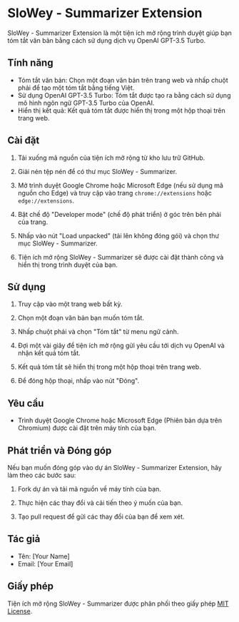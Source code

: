 # SloWey - Summarizer Extension

SloWey - Summarizer Extension là một tiện ích mở rộng trình duyệt giúp bạn tóm tắt văn bản bằng cách sử dụng dịch vụ OpenAI GPT-3.5 Turbo.

## Tính năng

- Tóm tắt văn bản: Chọn một đoạn văn bản trên trang web và nhấp chuột phải để tạo một tóm tắt bằng tiếng Việt.
- Sử dụng OpenAI GPT-3.5 Turbo: Tóm tắt được tạo ra bằng cách sử dụng mô hình ngôn ngữ GPT-3.5 Turbo của OpenAI.
- Hiển thị kết quả: Kết quả tóm tắt được hiển thị trong một hộp thoại trên trang web.

## Cài đặt

1. Tải xuống mã nguồn của tiện ích mở rộng từ kho lưu trữ GitHub.

2. Giải nén tệp nén để có thư mục SloWey - Summarizer.

3. Mở trình duyệt Google Chrome hoặc Microsoft Edge (nếu sử dụng mã nguồn cho Edge) và truy cập vào trang `chrome://extensions` hoặc `edge://extensions`.

4. Bật chế độ "Developer mode" (chế độ phát triển) ở góc trên bên phải của trang.

5. Nhấp vào nút "Load unpacked" (tải lên không đóng gói) và chọn thư mục SloWey - Summarizer.

6. Tiện ích mở rộng SloWey - Summarizer sẽ được cài đặt thành công và hiển thị trong trình duyệt của bạn.

## Sử dụng

1. Truy cập vào một trang web bất kỳ.

2. Chọn một đoạn văn bản bạn muốn tóm tắt.

3. Nhấp chuột phải và chọn "Tóm tắt" từ menu ngữ cảnh.

4. Đợi một vài giây để tiện ích mở rộng gửi yêu cầu tới dịch vụ OpenAI và nhận kết quả tóm tắt.

5. Kết quả tóm tắt sẽ hiển thị trong một hộp thoại trên trang web.

6. Để đóng hộp thoại, nhấp vào nút "Đóng".

## Yêu cầu

- Trình duyệt Google Chrome hoặc Microsoft Edge (Phiên bản dựa trên Chromium) được cài đặt trên máy tính của bạn.

## Phát triển và Đóng góp

Nếu bạn muốn đóng góp vào dự án SloWey - Summarizer Extension, hãy làm theo các bước sau:

1. Fork dự án và tải mã nguồn về máy tính của bạn.

2. Thực hiện các thay đổi và cải tiến theo ý muốn của bạn.

3. Tạo pull request để gửi các thay đổi của bạn để xem xét.

## Tác giả

- Tên: [Your Name]
- Email: [Your Email]

## Giấy phép

Tiện ích mở rộng SloWey - Summarizer được phân phối theo giấy phép [MIT License](LICENSE).
